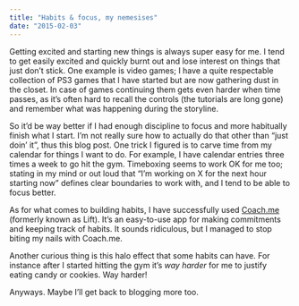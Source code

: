 ```yaml
---
title: "Habits & focus, my nemesises"
date: "2015-02-03"
---
```


Getting excited and starting new things is always super easy for me. I tend to get easily excited and quickly burnt out and lose interest on things that just don’t stick. One example is video games; I have a quite respectable collection of PS3 games that I have started but are now gathering dust in the closet. In case of games continuing them gets even harder when time passes, as it’s often hard to recall the controls (the tutorials are long gone) and remember what was happening during the storyline.

So it’d be way better if I had enough discipline to focus and more habitually finish what I start. I’m not really sure how to actually do that other than “just doin’ it”, thus this blog post. One trick I figured is to carve time from my calendar for things I want to do. For example, I have calendar entries three times a week to go hit the gym. Timeboxing seems to work OK for me too; stating in my mind or out loud that “I’m working on X for the next hour starting now” defines clear boundaries to work with, and I tend to be able to focus better.

As for what comes to building habits, I have successfully used [Coach.me]("https://www.coach.me/") (formerly known as Lift). It’s an easy-to-use app for making commitments and keeping track of habits. It sounds ridiculous, but I managed to stop biting my nails with Coach.me.

Another curious thing is this halo effect that some habits can have. For instance after I started hitting the gym it’s _way harder_ for me to justify eating candy or cookies. Way harder!

Anyways. Maybe I’ll get back to blogging more too.
